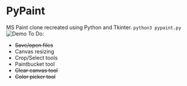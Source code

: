# PyPaint
MS Paint clone recreated using Python and Tkinter.
`python3 pypaint.py`
![Demo](https://github.com/segao/PyPaint/blob/master/PyPaint_Demo.gif)
To Do:
- ~~Save/open files~~ 
- Canvas resizing
- Crop/Select tools
- Paintbucket tool
- ~~Clear canvas tool~~
- ~~Color picker tool~~

